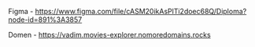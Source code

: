 Figma - https://www.figma.com/file/cASM20ikAsPlTi2doec68Q/Diploma?node-id=891%3A3857




Domen - https://vadim.movies-explorer.nomoredomains.rocks
